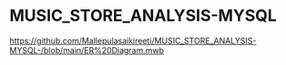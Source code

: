 # MUSIC_STORE_ANALYSIS-MYSQL


https://github.com/Mallepulasaikireeti/MUSIC_STORE_ANALYSIS-MYSQL-/blob/main/ER%20Diagram.mwb
